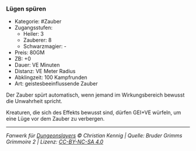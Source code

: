 ### Lügen spüren

- Kategorie: #Zauber
- Zugangsstufen:
  - Heiler: 3
  - Zauberer: 8
  - Schwarzmagier: -
- Preis: 80GM
- ZB: +0
- Dauer: VE Minuten
- Distanz: VE Meter Radius
- Abklingzeit: 100 Kampfrunden
- Art: geistesbeeinflussende Zauber

Der Zauber spürt automatisch, wenn jemand im Wirkungsbereich bewusst die Unwahrheit spricht.

Kreaturen, die sich des Effekts bewusst sind, dürfen GEI+VE würfeln, um eine Lüge vor dem Zauber zu verbergen.

---

_Fanwerk für [Dungeonslayers](https://www.dungeonslayers.net/) © Christian Kennig | Quelle: Bruder Grimms Grimmoire 2 | Lizenz: [CC-BY-NC-SA 4.0](https://creativecommons.org/licenses/by-nc-sa/4.0/deed.de)_
